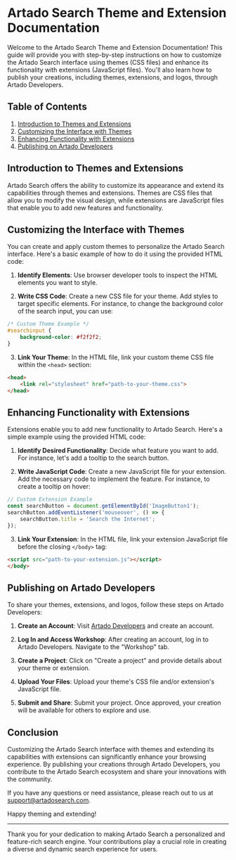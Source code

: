 # Artado Search Theme and Extension Documentation

Welcome to the Artado Search Theme and Extension Documentation! This guide will provide you with step-by-step instructions on how to customize the Artado Search interface using themes (CSS files) and enhance its functionality with extensions (JavaScript files). You'll also learn how to publish your creations, including themes, extensions, and logos, through Artado Developers.

## Table of Contents

1. [Introduction to Themes and Extensions](#introduction-to-themes-and-extensions)
2. [Customizing the Interface with Themes](#customizing-the-interface-with-themes)
3. [Enhancing Functionality with Extensions](#enhancing-functionality-with-extensions)
4. [Publishing on Artado Developers](#publishing-on-artado-developers)

## Introduction to Themes and Extensions

Artado Search offers the ability to customize its appearance and extend its capabilities through themes and extensions. Themes are CSS files that allow you to modify the visual design, while extensions are JavaScript files that enable you to add new features and functionality.

## Customizing the Interface with Themes

You can create and apply custom themes to personalize the Artado Search interface. Here's a basic example of how to do it using the provided HTML code:

1. **Identify Elements**: Use browser developer tools to inspect the HTML elements you want to style.

2. **Write CSS Code**: Create a new CSS file for your theme. Add styles to target specific elements. For instance, to change the background color of the search input, you can use:

```css
/* Custom Theme Example */
#searchinput {
    background-color: #f2f2f2;
}
```

3. **Link Your Theme**: In the HTML file, link your custom theme CSS file within the `<head>` section:

```html
<head>
    <link rel="stylesheet" href="path-to-your-theme.css">
</head>
```

## Enhancing Functionality with Extensions

Extensions enable you to add new functionality to Artado Search. Here's a simple example using the provided HTML code:

1. **Identify Desired Functionality**: Decide what feature you want to add. For instance, let's add a tooltip to the search button.

2. **Write JavaScript Code**: Create a new JavaScript file for your extension. Add the necessary code to implement the feature. For instance, to create a tooltip on hover:

```javascript
// Custom Extension Example
const searchButton = document.getElementById('ImageButton1');
searchButton.addEventListener('mouseover', () => {
    searchButton.title = 'Search the Internet';
});
```

3. **Link Your Extension**: In the HTML file, link your extension JavaScript file before the closing `</body>` tag:

```html
<script src="path-to-your-extension.js"></script>
</body>
```

## Publishing on Artado Developers

To share your themes, extensions, and logos, follow these steps on Artado Developers:

1. **Create an Account**: Visit [Artado Developers](https://devs.artado.xyz/) and create an account.

2. **Log In and Access Workshop**: After creating an account, log in to Artado Developers. Navigate to the "Workshop" tab.

3. **Create a Project**: Click on "Create a project" and provide details about your theme or extension.

4. **Upload Your Files**: Upload your theme's CSS file and/or extension's JavaScript file.

5. **Submit and Share**: Submit your project. Once approved, your creation will be available for others to explore and use.

## Conclusion

Customizing the Artado Search interface with themes and extending its capabilities with extensions can significantly enhance your browsing experience. By publishing your creations through Artado Developers, you contribute to the Artado Search ecosystem and share your innovations with the community.

If you have any questions or need assistance, please reach out to us at [support@artadosearch.com](mailto:support@artadosearch.com).

Happy theming and extending!

---

Thank you for your dedication to making Artado Search a personalized and feature-rich search engine. Your contributions play a crucial role in creating a diverse and dynamic search experience for users.
